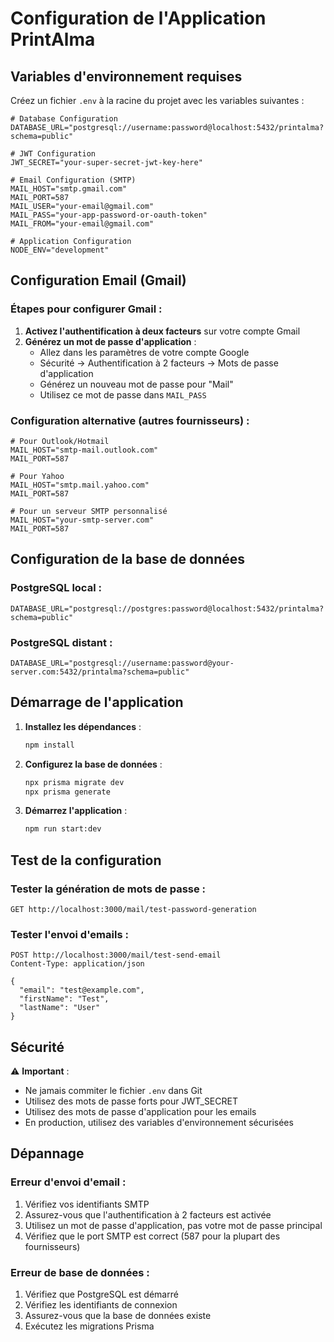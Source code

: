 # Configuration de l'Application PrintAlma

## Variables d'environnement requises

Créez un fichier `.env` à la racine du projet avec les variables suivantes :

```env
# Database Configuration
DATABASE_URL="postgresql://username:password@localhost:5432/printalma?schema=public"

# JWT Configuration
JWT_SECRET="your-super-secret-jwt-key-here"

# Email Configuration (SMTP)
MAIL_HOST="smtp.gmail.com"
MAIL_PORT=587
MAIL_USER="your-email@gmail.com"
MAIL_PASS="your-app-password-or-oauth-token"
MAIL_FROM="your-email@gmail.com"

# Application Configuration
NODE_ENV="development"
```

## Configuration Email (Gmail)

### Étapes pour configurer Gmail :

1. **Activez l'authentification à deux facteurs** sur votre compte Gmail
2. **Générez un mot de passe d'application** :
   - Allez dans les paramètres de votre compte Google
   - Sécurité → Authentification à 2 facteurs → Mots de passe d'application
   - Générez un nouveau mot de passe pour "Mail"
   - Utilisez ce mot de passe dans `MAIL_PASS`

### Configuration alternative (autres fournisseurs) :

```env
# Pour Outlook/Hotmail
MAIL_HOST="smtp-mail.outlook.com"
MAIL_PORT=587

# Pour Yahoo
MAIL_HOST="smtp.mail.yahoo.com"
MAIL_PORT=587

# Pour un serveur SMTP personnalisé
MAIL_HOST="your-smtp-server.com"
MAIL_PORT=587
```

## Configuration de la base de données

### PostgreSQL local :
```env
DATABASE_URL="postgresql://postgres:password@localhost:5432/printalma?schema=public"
```

### PostgreSQL distant :
```env
DATABASE_URL="postgresql://username:password@your-server.com:5432/printalma?schema=public"
```

## Démarrage de l'application

1. **Installez les dépendances** :
   ```bash
   npm install
   ```

2. **Configurez la base de données** :
   ```bash
   npx prisma migrate dev
   npx prisma generate
   ```

3. **Démarrez l'application** :
   ```bash
   npm run start:dev
   ```

## Test de la configuration

### Tester la génération de mots de passe :
```http
GET http://localhost:3000/mail/test-password-generation
```

### Tester l'envoi d'emails :
```http
POST http://localhost:3000/mail/test-send-email
Content-Type: application/json

{
  "email": "test@example.com",
  "firstName": "Test",
  "lastName": "User"
}
```

## Sécurité

⚠️ **Important** :
- Ne jamais commiter le fichier `.env` dans Git
- Utilisez des mots de passe forts pour JWT_SECRET
- Utilisez des mots de passe d'application pour les emails
- En production, utilisez des variables d'environnement sécurisées

## Dépannage

### Erreur d'envoi d'email :
1. Vérifiez vos identifiants SMTP
2. Assurez-vous que l'authentification à 2 facteurs est activée
3. Utilisez un mot de passe d'application, pas votre mot de passe principal
4. Vérifiez que le port SMTP est correct (587 pour la plupart des fournisseurs)

### Erreur de base de données :
1. Vérifiez que PostgreSQL est démarré
2. Vérifiez les identifiants de connexion
3. Assurez-vous que la base de données existe
4. Exécutez les migrations Prisma 